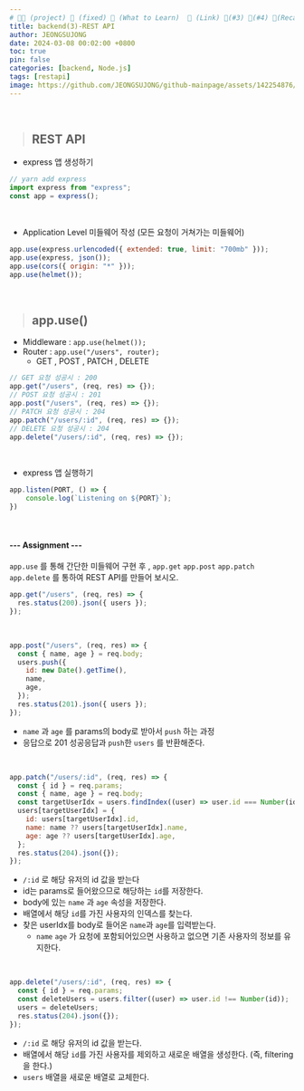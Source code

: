 ```yaml
---
# 👨‍💻 (project) 📌 (fixed) 📖 (What to Learn)  🌱 (Link) 🧷(#3) 📌(#4) 👀(Recap)
title: backend(3)-REST API
author: JEONGSUJONG
date: 2024-03-08 00:02:00 +0800
toc: true
pin: false
categories: [backend, Node.js]
tags: [restapi]
image: https://github.com/JEONGSUJONG/github-mainpage/assets/142254876/63a46f26-e1ae-489a-a5ce-154f4d4aa987
---
```


<br>

> ## REST API

- express 앱 생성하기

```javascript
// yarn add express
import express from "express";
const app = express();
```

<br>

- Application Level 미들웨어 작성 (모든 요청이 거쳐가는 미들웨어)

```javascript
app.use(express.urlencoded({ extended: true, limit: "700mb" }));
app.use(express, json());
app.use(cors({ origin: "*" }));
app.use(helmet());
```

<br>

> ## app.use()

- Middleware : `app.use(helmet());`
- Router : `app.use("/users", router);`
  - GET , POST , PATCH , DELETE

```javascript
// GET 요청 성공시 : 200
app.get("/users", (req, res) => {});
// POST 요청 성공시 : 201
app.post("/users", (req, res) => {});
// PATCH 요청 성공시 : 204
app.patch("/users/:id", (req, res) => {});
// DELETE 요청 성공시 : 204
app.delete("/users/:id", (req, res) => {});
```

<br>

- express 앱 실행하기

```javascript
app.listen(PORT, () => {
    console.log(`Listening on ${PORT}`);
})
```

<br>

#### --- Assignment ---

`app.use` 를 통해 간단한 미들웨어 구현 후 , `app.get` `app.post` `app.patch` `app.delete` 를 통하여 REST API를 만들어 보시오.

```javascript
app.get("/users", (req, res) => {
  res.status(200).json({ users });
});
```

<br>

```javascript
app.post("/users", (req, res) => {
  const { name, age } = req.body;
  users.push({
    id: new Date().getTime(),
    name,
    age,
  });
  res.status(201).json({ users });
});
```
- `name` 과 `age` 를 params의 body로 받아서 `push` 하는 과정
- 응답으로 201 성공응답과 `push`한 `users` 를 반환해준다.

<br>

```javascript
app.patch("/users/:id", (req, res) => {
  const { id } = req.params;
  const { name, age } = req.body;
  const targetUserIdx = users.findIndex((user) => user.id === Number(id));
  users[targetUserIdx] = {
    id: users[targetUserIdx].id,
    name: name ?? users[targetUserIdx].name,
    age: age ?? users[targetUserIdx].age,
  };
  res.status(204).json({});
});
```
- `/:id` 로 해당 유저의 id 값을 받는다
- id는 params로 들어왔으므로 해당하는 `id`를 저장한다.
- body에 있는 `name` 과 `age` 속성을 저장한다.
- 배열에서 해당 `id`를 가진 사용자의 인덱스를 찾는다.
- 찾은 userIdx를 body로 들어온 `name`과 `age`를 입력받는다.
    - `name` `age` 가 요청에 포함되어있으면 사용하고 없으면 기존 사용자의 정보를 유지한다.

<br>

```javascript
app.delete("/users/:id", (req, res) => {
  const { id } = req.params;
  const deleteUsers = users.filter((user) => user.id !== Number(id));
  users = deleteUsers;
  res.status(204).json({});
});
```
- `/:id` 로 해당 유저의 id 값을 받는다.
- 배열에서 해당 `id`를 가진 사용자를 제외하고 새로운 배열을 생성한다. (즉, filtering 을 한다.)
- `users` 배열을 새로운 배열로 교체한다.